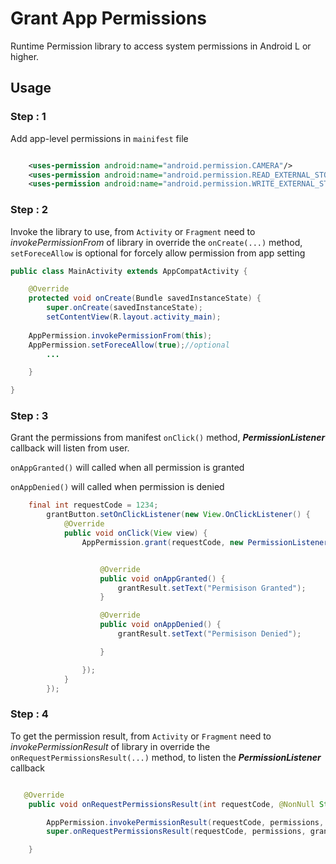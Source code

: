 # Grant App Permissions

Runtime Permission library to access system permissions in Android L or higher.


## Usage

### Step : 1
Add app-level permissions in `mainifest` file

```xml 

    <uses-permission android:name="android.permission.CAMERA"/>
    <uses-permission android:name="android.permission.READ_EXTERNAL_STORAGE"/>
    <uses-permission android:name="android.permission.WRITE_EXTERNAL_STORAGE"/>

```
### Step : 2
Invoke the library to use, from `Activity` or `Fragment` need to <i>invokePermissionFrom</i> of library in override the `onCreate(...)` method,
`setForeceAllow` is optional for forcely allow permission from app setting 
```java
public class MainActivity extends AppCompatActivity {

    @Override
    protected void onCreate(Bundle savedInstanceState) {
        super.onCreate(savedInstanceState);
        setContentView(R.layout.activity_main);
       
	AppPermission.invokePermissionFrom(this);
	AppPermission.setForeceAllow(true);//optional
        ...

    }

}

```

### Step : 3

Grant the permissions from manifest `onClick()` method, <b><i>PermissionListener</i></b> callback will listen from user.

`onAppGranted()` will called when all permission is granted

`onAppDenied()` will called when permission is denied


```java
	final int requestCode = 1234;
        grantButton.setOnClickListener(new View.OnClickListener() {
            @Override
            public void onClick(View view) {
                AppPermission.grant(requestCode, new PermissionListener() {


                    @Override
                    public void onAppGranted() {
                        grantResult.setText("Permisison Granted");
                    }

                    @Override
                    public void onAppDenied() {
                        grantResult.setText("Permisison Denied");

                    }

                });
            }
        });

```



### Step : 4

To get the permission result, from `Activity` or `Fragment` need to <i>invokePermissionResult</i> of library in override the `onRequestPermissionsResult(...)` method, to listen the <b><i>PermissionListener</i></b> callback
```java

   @Override
    public void onRequestPermissionsResult(int requestCode, @NonNull String[] permissions, @NonNull int[] grantResults) {

        AppPermission.invokePermissionResult(requestCode, permissions, grantResults);
        super.onRequestPermissionsResult(requestCode, permissions, grantResults);

    }


```
